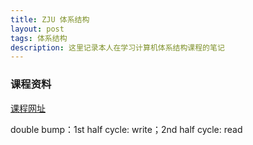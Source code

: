 ```yaml
---
title: ZJU 体系结构
layout: post
tags: 体系结构
description: 这里记录本人在学习计算机体系结构课程的笔记
---
```


### 课程资料
[课程网址](http://list.zju.edu.cn/kaibu/comparch2023/)



double bump：1st half cycle: write；2nd half cycle: read

